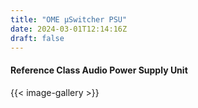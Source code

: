 ```yaml
---
title: "OME μSwitcher PSU"
date: 2024-03-01T12:14:16Z
draft: false
---
```

#### Reference Class Audio Power Supply Unit

{{< image-gallery >}}
